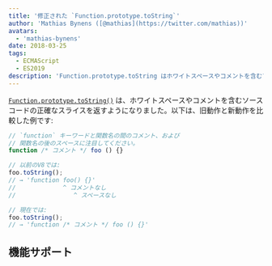 ```yaml
---
title: '修正された `Function.prototype.toString`'
author: 'Mathias Bynens ([@mathias](https://twitter.com/mathias))'
avatars:
  - 'mathias-bynens'
date: 2018-03-25
tags:
  - ECMAScript
  - ES2019
description: 'Function.prototype.toString はホワイトスペースやコメントを含むソースコードの正確なスライスを返すようになりました。'
---
```

[`Function.prototype.toString()`](https://tc39.es/Function-prototype-toString-revision/) は、ホワイトスペースやコメントを含むソースコードの正確なスライスを返すようになりました。以下は、旧動作と新動作を比較した例です:

<!--truncate-->
```js
// `function` キーワードと関数名の間のコメント、および
// 関数名の後のスペースに注目してください。
function /* コメント */ foo () {}

// 以前のV8では:
foo.toString();
// → 'function foo() {}'
//             ^ コメントなし
//                ^ スペースなし

// 現在では:
foo.toString();
// → 'function /* コメント */ foo () {}'
```

## 機能サポート

<feature-support chrome="66 /blog/v8-release-66#function-tostring"
                 firefox="yes"
                 safari="no"
                 nodejs="8"
                 babel="no"></feature-support>
